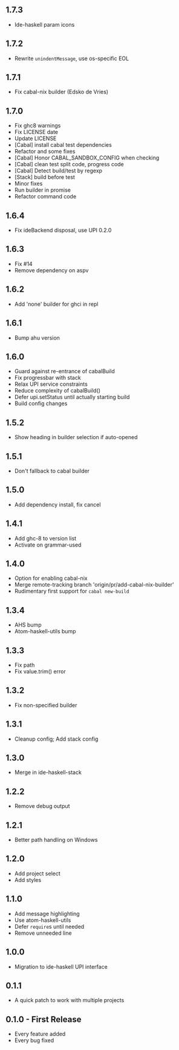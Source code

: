 ## 1.7.3
* Ide-haskell param icons

## 1.7.2
* Rewrite `unindentMessage`, use os-specific EOL

## 1.7.1
* Fix cabal-nix builder (Edsko de Vries)

## 1.7.0
* Fix ghc8 warnings
* Fix LICENSE date
* Update LICENSE
* [Cabal] install cabal test dependencies
* Refactor and some fixes
* [Cabal] Honor CABAL_SANDBOX_CONFIG when checking
* [Cabal] clean test split code, progress code
* [Cabal] Detect build/test by regexp
* [Stack] build before test
* Minor fixes
* Run builder in promise
* Refactor command code

## 1.6.4
* Fix ideBackend disposal, use UPI 0.2.0

## 1.6.3
* Fix #14
* Remove dependency on aspv

## 1.6.2
* Add 'none' builder for ghci in repl

## 1.6.1
* Bump ahu version

## 1.6.0
* Guard against re-entrance of cabalBuild
* Fix progressbar with stack
* Relax UPI service constraints
* Reduce complexity of cabalBuild()
* Defer upi.setStatus until actually starting build
* Build config changes

## 1.5.2
* Show heading in builder selection if auto-opened

## 1.5.1
* Don't fallback to cabal builder

## 1.5.0
* Add dependency install, fix cancel

## 1.4.1
* Add ghc-8 to version list
* Activate on grammar-used

## 1.4.0
* Option for enabling cabal-nix
* Merge remote-tracking branch 'origin/pr/add-cabal-nix-builder'
* Rudimentary first support for `cabal new-build`

## 1.3.4
* AHS bump
* Atom-haskell-utils bump

## 1.3.3
* Fix path
* Fix value.trim() error

## 1.3.2
* Fix non-specified builder

## 1.3.1
* Cleanup config; Add stack config

## 1.3.0
* Merge in ide-haskell-stack

## 1.2.2
* Remove debug output

## 1.2.1
* Better path handling on Windows

## 1.2.0
* Add project select
* Add styles

## 1.1.0
* Add message highlighting
* Use atom-haskell-utils
* Defer `require`s until needed
* Remove unneeded line

## 1.0.0
* Migration to ide-haskell UPI interface

## 0.1.1
* A quick patch to work with multiple projects

## 0.1.0 - First Release
* Every feature added
* Every bug fixed
